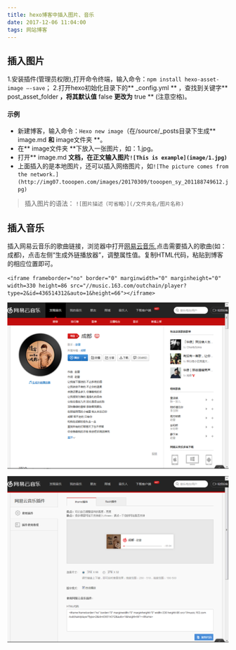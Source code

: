 ```yaml
---
title: hexo博客中插入图片、音乐
date: 2017-12-06 11:04:00
tags: 网站博客
---
```


## 插入图片

1.安装插件(管理员权限),打开命令终端，输入命令：`npm install hexo-asset-image –-save`；
2.打开hexo初始化目录下的** _config.yml ** ，查找到关键字** post_asset_folder **，将其默认值** false **更改为** true ** (注意空格)。

<!--more-->

#### 示例
- 新建博客，输入命令：`Hexo new image`（在/source/_posts目录下生成** image.md **和** image文件夹 **。
- 在** image文件夹 **下放入一张图片，如：1.jpg。
- 打开** image.md **文档，在正文输入图片`![This is example](image/1.jpg)`**
- 上面插入的是本地图片，还可以插入网络图片，如`![The picture comes from the network.](http://img07.tooopen.com/images/20170309/tooopen_sy_201188749612.jpg)`
> 插入图片的语法：
`![图片描述（可省略）](/文件夹名/图片名称)`


## 插入音乐
插入网易云音乐的歌曲链接，浏览器中打开[网易云音乐](http://music.163.com/),点击需要插入的歌曲(如：成都)，点击左侧“生成外链播放器”，调整属性值。复制HTML代码，粘贴到博客的相应位置即可。

`<iframe frameborder="no" border="0" marginwidth="0" marginheight="0" width=330 height=86 src="//music.163.com/outchain/player?type=2&id=436514312&auto=1&height=66"></iframe> `

![](hexo博客中插入图片、音乐/1.png)

![](hexo博客中插入图片、音乐/2.png)

